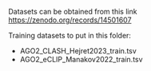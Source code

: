 Datasets can be obtained from this link https://zenodo.org/records/14501607

Training datasets to put in this folder:

- AGO2_CLASH_Hejret2023_train.tsv
- AGO2_eCLIP_Manakov2022_train.tsv